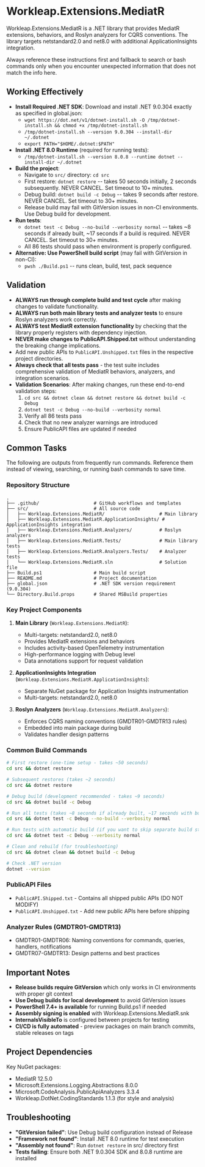 # Workleap.Extensions.MediatR

Workleap.Extensions.MediatR is a .NET library that provides MediatR extensions, behaviors, and Roslyn analyzers for CQRS conventions. The library targets netstandard2.0 and net8.0 with additional ApplicationInsights integration.

Always reference these instructions first and fallback to search or bash commands only when you encounter unexpected information that does not match the info here.

## Working Effectively

- **Install Required .NET SDK**: Download and install .NET 9.0.304 exactly as specified in global.json:
  - `wget https://dot.net/v1/dotnet-install.sh -O /tmp/dotnet-install.sh && chmod +x /tmp/dotnet-install.sh`
  - `/tmp/dotnet-install.sh --version 9.0.304 --install-dir ~/.dotnet`
  - `export PATH="$HOME/.dotnet:$PATH"`
- **Install .NET 8.0 Runtime** (required for running tests):
  - `/tmp/dotnet-install.sh --version 8.0.8 --runtime dotnet --install-dir ~/.dotnet`
- **Build the project**:
  - Navigate to `src/` directory: `cd src`
  - First restore: `dotnet restore` -- takes 50 seconds initially, 2 seconds subsequently. NEVER CANCEL. Set timeout to 10+ minutes.
  - Debug build: `dotnet build -c Debug` -- takes 9 seconds after restore. NEVER CANCEL. Set timeout to 30+ minutes.
  - Release build may fail with GitVersion issues in non-CI environments. Use Debug build for development.
- **Run tests**:
  - `dotnet test -c Debug --no-build --verbosity normal` -- takes ~8 seconds if already built, ~17 seconds if a build is required. NEVER CANCEL. Set timeout to 30+ minutes.
  - All 86 tests should pass when environment is properly configured.
- **Alternative: Use PowerShell build script** (may fail with GitVersion in non-CI):
  - `pwsh ./Build.ps1` -- runs clean, build, test, pack sequence

## Validation

- **ALWAYS run through complete build and test cycle** after making changes to validate functionality.
- **ALWAYS run both main library tests and analyzer tests** to ensure Roslyn analyzers work correctly.
- **ALWAYS test MediatR extension functionality** by checking that the library properly registers with dependency injection.
- **NEVER make changes to PublicAPI.Shipped.txt** without understanding the breaking change implications.
- Add new public APIs to `PublicAPI.Unshipped.txt` files in the respective project directories.
- **Always check that all tests pass** - the test suite includes comprehensive validation of MediatR behaviors, analyzers, and integration scenarios.
- **Validation Scenarios**: After making changes, run these end-to-end validation steps:
  1. `cd src && dotnet clean && dotnet restore && dotnet build -c Debug`
  2. `dotnet test -c Debug --no-build --verbosity normal` 
  3. Verify all 86 tests pass
  4. Check that no new analyzer warnings are introduced
  5. Ensure PublicAPI files are updated if needed

## Common Tasks

The following are outputs from frequently run commands. Reference them instead of viewing, searching, or running bash commands to save time.

### Repository Structure
```
.
├── .github/                    # GitHub workflows and templates
├── src/                        # All source code
│   ├── Workleap.Extensions.MediatR/                    # Main library
│   ├── Workleap.Extensions.MediatR.ApplicationInsights/ # ApplicationInsights integration
│   ├── Workleap.Extensions.MediatR.Analyzers/          # Roslyn analyzers
│   ├── Workleap.Extensions.MediatR.Tests/              # Main library tests
│   ├── Workleap.Extensions.MediatR.Analyzers.Tests/    # Analyzer tests
│   └── Workleap.Extensions.MediatR.sln                 # Solution file
├── Build.ps1                   # Main build script
├── README.md                   # Project documentation
├── global.json                 # .NET SDK version requirement (9.0.304)
└── Directory.Build.props       # Shared MSBuild properties
```

### Key Project Components

1. **Main Library** (`Workleap.Extensions.MediatR`):
   - Multi-targets: netstandard2.0, net8.0
   - Provides MediatR extensions and behaviors
   - Includes activity-based OpenTelemetry instrumentation
   - High-performance logging with Debug level
   - Data annotations support for request validation

2. **ApplicationInsights Integration** (`Workleap.Extensions.MediatR.ApplicationInsights`):
   - Separate NuGet package for Application Insights instrumentation
   - Multi-targets: netstandard2.0, net8.0

3. **Roslyn Analyzers** (`Workleap.Extensions.MediatR.Analyzers`):
   - Enforces CQRS naming conventions (GMDTR01-GMDTR13 rules)
   - Embedded into main package during build
   - Validates handler design patterns

### Common Build Commands
```bash
# First restore (one-time setup - takes ~50 seconds)
cd src && dotnet restore

# Subsequent restores (takes ~2 seconds) 
cd src && dotnet restore

# Debug build (development recommended - takes ~9 seconds)
cd src && dotnet build -c Debug

# Run all tests (takes ~8 seconds if already built, ~17 seconds with build)
cd src && dotnet test -c Debug --no-build --verbosity normal

# Run tests with automatic build (if you want to skip separate build step)
cd src && dotnet test -c Debug --verbosity normal

# Clean and rebuild (for troubleshooting)
cd src && dotnet clean && dotnet build -c Debug

# Check .NET version
dotnet --version
```

### PublicAPI Files
- `PublicAPI.Shipped.txt` - Contains all shipped public APIs (DO NOT MODIFY)
- `PublicAPI.Unshipped.txt` - Add new public APIs here before shipping

### Analyzer Rules (GMDTR01-GMDTR13)
- GMDTR01-GMDTR06: Naming conventions for commands, queries, handlers, notifications
- GMDTR07-GMDTR13: Design patterns and best practices

## Important Notes

- **Release builds require GitVersion** which only works in CI environments with proper git context
- **Use Debug builds for local development** to avoid GitVersion issues  
- **PowerShell 7.4+ is available** for running Build.ps1 if needed
- **Assembly signing is enabled** with Workleap.Extensions.MediatR.snk
- **InternalsVisibleTo** is configured between projects for testing
- **CI/CD is fully automated** - preview packages on main branch commits, stable releases on tags

## Project Dependencies

Key NuGet packages:
- MediatR 12.5.0
- Microsoft.Extensions.Logging.Abstractions 8.0.0
- Microsoft.CodeAnalysis.PublicApiAnalyzers 3.3.4
- Workleap.DotNet.CodingStandards 1.1.3 (for style and analysis)

## Troubleshooting

- **"GitVersion failed"**: Use Debug build configuration instead of Release
- **"Framework not found"**: Install .NET 8.0 runtime for test execution
- **"Assembly not found"**: Run `dotnet restore` in src/ directory first
- **Tests failing**: Ensure both .NET 9.0.304 SDK and 8.0.8 runtime are installed
